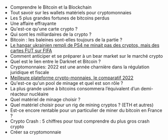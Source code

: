 #

- Comprendre le Bitcoin et la Blockchain
- Tout savoir sur les wallets matériels pour cryptomonnaies
- Les 5 plus grandes fortunes de bitcoins perdus
- Une affaire effrayante
- Qu'est-ce qu'une carte crypto ?
- Qui sont les milliardaires de la crypto ?
- Bitcoin : les baleines sont-elles toujours de la partie ?
- [Le hangar ukrainien rempli de PS4 ne minait pas des cryptos, mais des cartes FUT sur FIFA](https://www.numerama.com/tech/728748-le-hangar-ukrainien-rempli-de-ps4-ne-minait-pas-des-crytpo-mais-des-cartes-fut-sur-fifa.html)
- Comment anticiper et se préparer à un bear market sur le marché crypto
- Quel est le lien entre le Darknet et Bitcoin ?
- Cryptomonnaies: 2022 est une année charnière dans la régulation juridique et fiscale
- [Meilleure plateforme crypto-monnaies, le comparatif 2022](https://www.clubic.com/antivirus-securite-informatique/cryptage-cryptographie/crypto-monnaie/article-877095-1-comparatif-plateformes-crypto-meilleur-service-acheter-vendre-cryptomonnaies-8201.html)
- Qu'est-ce qu'un pool de minage et quel est son rôle ?
- La plus grande usine à bitcoins consommera l’équivalent d’un demi-réacteur nucléaire
- Quel matériel de minage choisir ?
- Quel matériel choisir pour un rig de mining cryptos ? (ETH et autres)
- Est-ce encore rentable pour un particulier de miner du bitcoin en France ?
- Crypto Crash : 5 chiffres pour tout comprendre du plus gros crash crypto
- Créer sa cryptomonnaie


<!--
- Brave wallet
- effet levier
- stablecoin
- terra / luna
- Crypto ecologique
- staking de crypto en France 
- Qu'est-ce que la preuve de travail ou proof-of-work (PoW) ?
- logiciel de minage
- Blockchain
- Cryptomonnaie
- Altecoin
- Bitcoin / Etherum / Etherum 2.0 / Solana / DogeCoin / Monero / Cardano / LiteCoin / ZCash
- Metaverse / NFT
- tokens / smart contrats 
- Play to Earn
- Assurance 
- Web décentralisée
- Le materiel de minage
- Qu'est-ce qu'une plate-forme minière?
- Qu'est-ce qu'une ferme à bitcoins ?
- Comment miner ?
- Comment ouvrir un wallet ? Metamask


Quels sont les meilleurs logiciels de minage de crypto-monnaies ?

Les logiciels de minage permettent de relier votre puissance de calcul aux données de la blockchain. Ils sont essentiels pour obtenir la preuve de travail. Le choix du logiciel dépend principalement du type de crypto-monnaie que vous souhaitez miner. L’outil CG Miner est très populaire pour miner du Bitcoin. Si vous optez pour l’Ethereum, le logiciel conseillé est alors Claymore.

Des applications sont également disponibles sur votre smartphone pour faciliter le minage de crypto-monnaie. Le principe est souvent de rejoindre un mining pool. Nous pouvons en citer quelques-unes afin que puissiez les essayer :

    Bee Network
    Pi Network
    Eagle Network
    Fortune Network 
-->